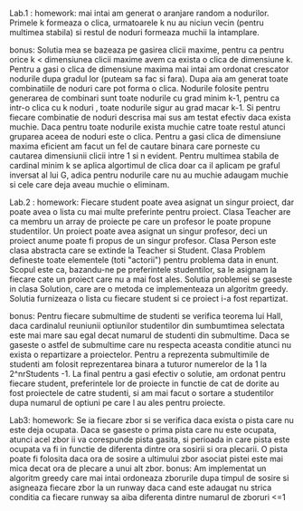 Lab.1 :
homework: mai intai am generat o aranjare random a nodurilor. Primele k formeaza o clica, urmatoarele k nu au niciun vecin (pentru multimea stabila) si restul de noduri formeaza muchii la intamplare.

bonus: Solutia mea se bazeaza pe gasirea clicii maxime, pentru ca pentru orice k < dimensiunea clicii maxime avem ca exista o clica de dimensiune k.
Pentru a gasi o clica de dimensiune maxima mai intai am ordonat crescator nodurile dupa gradul lor (puteam sa fac si fara). Dupa aia am generat toate combinatiile de noduri care pot forma o clica.
Nodurile folosite pentru generarea de combinari sunt toate nodurile cu grad minim k-1, pentru ca intr-o clica cu k noduri , toate nodurile sigur au grad macar k-1. Si pentru fiecare combinatie de noduri descrisa mai sus am testat 
efectiv daca exista muchie. Daca pentru toate nodurile exista muchie catre toate restul atunci gruparea aceea de noduri este o clica.
Pentru a gasi clica de dimensiune maxima eficient am facut un fel de cautare binara care porneste cu cautarea dimensiunii clicii intre 1 si n evident.
Pentru multimea stabila de cardinal minim k se aplica algortimul de clica doar ca il aplicam pe graful inversat al lui G, adica pentru nodurile care nu au muchie adaugam muchie si cele care deja aveau muchie o eliminam.

Lab.2 :
homework: Fiecare student poate avea asignat un singur proiect, dar poate avea o lista cu mai multe preferinte pentru proiect. Clasa Teacher are ca membru un array de proiecte pe care un profesor le poate propune studentilor.
Un proiect poate avea asignat un singur profesor, deci un proiect anume poate fi propus de un singur profesor.
Clasa Person este clasa abstracta care se extinde la Teacher si Student.
Clasa Problem defineste toate elementele (toti "actorii") pentru problema data in enunt. Scopul este ca, bazandu-ne pe preferintele studentilor, sa le asignam la fiecare cate un proiect care nu a mai fost ales. Solutia problemei se gaseste
in clasa Solution, care are o metoda ce implementeaza un algoritm greedy. Solutia furnizeaza o lista cu fiecare student si ce proiect i-a fost repartizat.

bonus: Pentru fiecare submultime de studenti se verifica teorema lui Hall, daca cardinalul reuniunii optiunilor studentilor din sumbumtimea selectata este mai mare sau egal decat numarul de studenti
din submultime. Daca se gaseste o astfel de submultime care nu respecta aceasta conditie atunci nu exista o repartizare a proiectelor. Pentru a reprezenta submultimile de studenti am folosit
reprezentarea binara a tuturor numerelor de la 1 la 2^nrStudents -1. La final pentru a gasi efectiv o solutie, am ordonat pentru fiecare student, preferintele lor de proiecte in functie de cat de
dorite au fost proiectele de catre studenti, si am mai facut o sortare a studentilor dupa numarul de optiuni pe care l au ales pentru proiecte.

Lab3:
homework: Se ia fiecare zbor si se verifica daca exista o pista care nu este deja ocupata. Daca se gaseste o prima pista care nu este ocupata, atunci acel zbor ii va corespunde pista gasita, si perioada
in care pista este ocupata va fi in functie de diferenta dintre ora sosirii si ora plecarii. O pista poate fi folosita daca ora de sosire a ultimului zbor asociat pistei este mai mica decat ora de plecare
a unui alt zbor.
bonus: Am implementat un algoritm greedy care mai intai ordoneaza zborurile dupa timpul de sosire si asigneaza fiecare zbor la un runway daca cand este adaugat nu strica conditia ca fiecare runway sa aiba
diferenta dintre numarul de zboruri <=1
